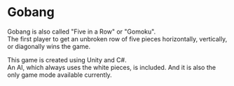 # Gobang
Gobang is also called "Five in a Row" or "Gomoku".  
The first player to get an unbroken row of five pieces horizontally, vertically, or diagonally wins the game.  
  
This game is created using Unity and C#.  
An AI, which always uses the white pieces, is included. And it is also the only game mode available currently.
